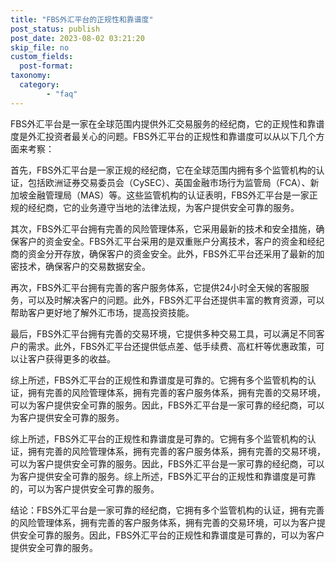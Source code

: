 ```yaml
---
title: "FBS外汇平台的正规性和靠谱度"
post_status: publish
post_date: 2023-08-02 03:21:20
skip_file: no
custom_fields: 
  post-format: 
taxonomy:
  category:
        - "faq"
---
```


FBS外汇平台是一家在全球范围内提供外汇交易服务的经纪商，它的正规性和靠谱度是外汇投资者最关心的问题。FBS外汇平台的正规性和靠谱度可以从以下几个方面来考察：

首先，FBS外汇平台是一家正规的经纪商，它在全球范围内拥有多个监管机构的认证，包括欧洲证券交易委员会（CySEC）、英国金融市场行为监管局（FCA）、新加坡金融管理局（MAS）等。这些监管机构的认证表明，FBS外汇平台是一家正规的经纪商，它的业务遵守当地的法律法规，为客户提供安全可靠的服务。

其次，FBS外汇平台拥有完善的风险管理体系，它采用最新的技术和安全措施，确保客户的资金安全。FBS外汇平台采用的是双重账户分离技术，客户的资金和经纪商的资金分开存放，确保客户的资金安全。此外，FBS外汇平台还采用了最新的加密技术，确保客户的交易数据安全。

再次，FBS外汇平台拥有完善的客户服务体系，它提供24小时全天候的客服服务，可以及时解决客户的问题。此外，FBS外汇平台还提供丰富的教育资源，可以帮助客户更好地了解外汇市场，提高投资技能。

最后，FBS外汇平台拥有完善的交易环境，它提供多种交易工具，可以满足不同客户的需求。此外，FBS外汇平台还提供低点差、低手续费、高杠杆等优惠政策，可以让客户获得更多的收益。

综上所述，FBS外汇平台的正规性和靠谱度是可靠的。它拥有多个监管机构的认证，拥有完善的风险管理体系，拥有完善的客户服务体系，拥有完善的交易环境，可以为客户提供安全可靠的服务。因此，FBS外汇平台是一家可靠的经纪商，可以为客户提供安全可靠的服务。

综上所述，FBS外汇平台的正规性和靠谱度是可靠的。它拥有多个监管机构的认证，拥有完善的风险管理体系，拥有完善的客户服务体系，拥有完善的交易环境，可以为客户提供安全可靠的服务。因此，FBS外汇平台是一家可靠的经纪商，可以为客户提供安全可靠的服务。综上所述，FBS外汇平台的正规性和靠谱度是可靠的，可以为客户提供安全可靠的服务。

结论：FBS外汇平台是一家可靠的经纪商，它拥有多个监管机构的认证，拥有完善的风险管理体系，拥有完善的客户服务体系，拥有完善的交易环境，可以为客户提供安全可靠的服务。因此，FBS外汇平台的正规性和靠谱度是可靠的，可以为客户提供安全可靠的服务。
